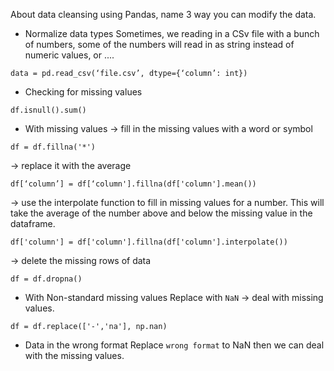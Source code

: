  About data cleansing using Pandas, name 3 way you can modify the data.

- Normalize data types
Sometimes, we reading in a CSv file with a bunch of numbers, some of the numbers will read in as string instead of numeric values, or ....
```
data = pd.read_csv(‘file.csv’, dtype={‘column’: int})
```

- Checking for missing values
```
df.isnull().sum()
```

- With missing values
-> fill in the missing values with a word or symbol
```
df = df.fillna('*') 
```
-> replace it with the average
```
df[‘column’] = df[‘column'].fillna(df['column'].mean())
```
-> use the interpolate function to fill in missing values for a number. This will take the average of the number above and below the missing value in the dataframe.
```
df['column'] = df['column'].fillna(df['column'].interpolate())
```
-> delete the missing rows of data
```
df = df.dropna()
```


- With Non-standard missing values
Replace with `NaN` -> deal with missing values.
```
df = df.replace(['-','na'], np.nan)
```

- Data in the wrong format
Replace `wrong format` to NaN then we can deal with the missing values.


